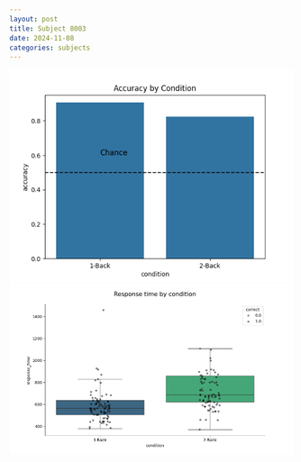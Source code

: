 ```yaml
---
layout: post
title: Subject 8003
date: 2024-11-08
categories: subjects
---
```


![](data/8003/run-14/8003_ATS_acc.png)
![](data/8003/run-14/8003_ATS_rt.png)
